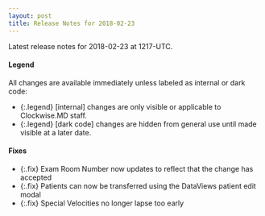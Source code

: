 ```yaml
---
layout: post
title: Release Notes for 2018-02-23
---
```


Latest release notes for 2018-02-23 at 1217-UTC.

<div class='legend' markdown='1'>

#### Legend

All changes are available immediately unless labeled as internal or dark code:

- {:.legend} [internal] changes are only visible or applicable to Clockwise.MD staff.
- {:.legend} [dark code] changes are hidden from general use until made visible at a later date.

</div>


<div class='fixes' markdown='1'>

#### Fixes

- {:.fix} Exam Room Number now updates to reflect that the change has accepted
- {:.fix} Patients can now be transferred using the DataViews patient edit modal
- {:.fix} Special Velocities no longer lapse too early

</div>
